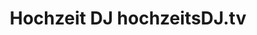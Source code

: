 ---
title: "Hochzeit DJ hochzeitsDJ.tv"
url: /woerrstadt/hochzeit-dj-hochzeitsdj-tv/
shop: Musik
---